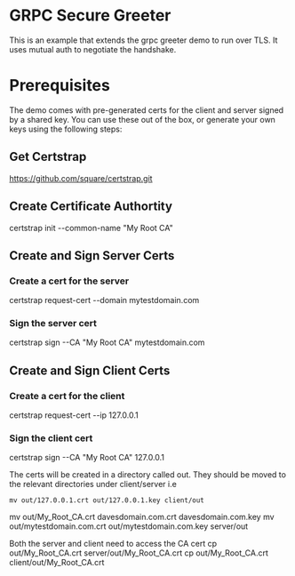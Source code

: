# GRPC Secure Greeter

This is an example that extends the grpc greeter demo to run over TLS.
It uses mutual auth to negotiate the handshake.

# Prerequisites

The demo comes with pre-generated certs for the client and server signed
by a shared key.  You can use these out of the box, or generate your own keys using the following steps:

## Get Certstrap
https://github.com/square/certstrap.git

## Create Certificate Authortity
certstrap init --common-name "My Root CA"

## Create and Sign Server Certs

### Create a cert for the server
certstrap request-cert --domain mytestdomain.com

### Sign the server cert
certstrap sign --CA "My Root CA" mytestdomain.com

## Create and Sign Client Certs

### Create a cert for the client
certstrap request-cert --ip 127.0.0.1

### Sign the client cert
certstrap sign --CA "My Root CA" 127.0.0.1


The certs will be created in a directory called out.
They should be moved to the relevant directories under client/server i.e

    mv out/127.0.0.1.crt out/127.0.0.1.key client/out

mv out/My_Root_CA.crt		davesdomain.com.crt	davesdomain.com.key
    mv out/mytestdomain.com.crt  out/mytestdomain.com.key server/out

Both the server and client need to access the CA cert
    cp out/My_Root_CA.crt server/out/My_Root_CA.crt
    cp out/My_Root_CA.crt client/out/My_Root_CA.crt
